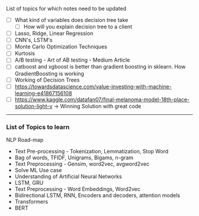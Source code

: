 List of topics for which notes need to be updated
- [ ] What kind of variables does decision tree take
	- [ ] How will you explain decision tree to a client
- [ ] Lasso, Ridge, Linear Regression
- [ ] CNN's, LSTM's
- [ ] Monte Carlo Optimization Techniques
- [ ] Kurtosis
- [ ] A/B testing - Art of AB testing - Medium Article
- [ ]  catboost and xgboost is better than gradient boosting in sklearn. How GradientBoosting is working
- [ ]  Working of Decision Trees
- [ ]  https://towardsdatascience.com/value-investing-with-machine-learning-e41867156108
- [ ]  https://www.kaggle.com/datafan07/final-melanoma-model-18th-place-solution-light-v -> Winning Solution with great code

---

### List of Topics to learn

NLP Road-map
- Text Pre-processing - Tokenization, Lemmatization, Stop Word
- Bag of words, TFIDF, Unigrams, Bigams, n-gram
- Text Preprocessing - Gensim, word2vec, avgword2vec
- Solve ML Use case
- Understanding of Artificial Neural Networks
- LSTM, GRU
- Text Preprocessing - Word Embeddings, Word2vec
- Bidirectional LSTM, RNN, Encoders and decoders, attention models
- Transformers
- BERT


